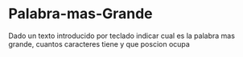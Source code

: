# Palabra-mas-Grande
Dado un texto introducido por teclado indicar cual es la palabra mas grande, cuantos caracteres tiene y que poscion ocupa
